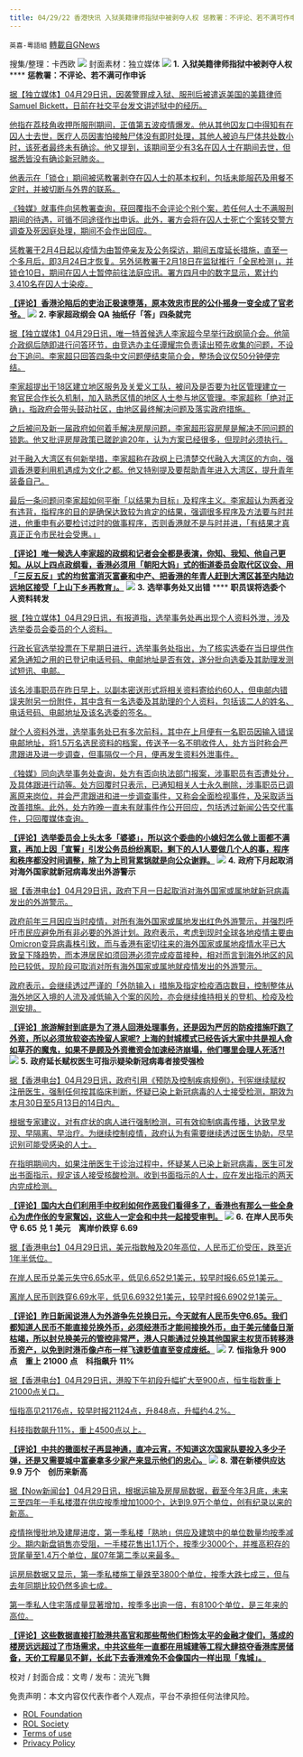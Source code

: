 ```yaml
---
title: 04/29/22 香港快讯 入狱美籍律师指狱中被剥夺人权 惩教署：不评论、若不满可作申诉
---
```

`英喜-粵語組` [轉載自GNews](https://gnews.org/zh-hans/2438436/)

搜集/整理：卡西欧
 ![](https://assets.gnews.org/wp-content/uploads/2022/04/0429-fenmian.jpg) 
封面素材：独立媒体
 ![](https://assets.gnews.org/wp-content/uploads/2022/04/2022-04-29-1.png) 
**1.** **入狱美籍律师指狱中被剥夺人权** **** **惩教署：不评论、若不满可作申诉**
 
[据【独立媒体】04月29日讯，因袭警罪成入狱、服刑后被遣返美国的美籍律师 Samuel Bickett，日前在社交平台发文讲述狱中的经历。](https://www.inmediahk.net/node/政經/入獄美籍律師指獄中被剝奪人權-懲教署：不評論、若不滿可作申訴)
 
[他指在荔枝角收押所服刑期间，正值第五波疫情爆发。他从其他囚友口中得知有在囚人士去世，医疗人员因害怕接触尸体没有即时处理，其他人被迫与尸体共处数小时，该死者最终未有确诊。他又提到，该期间至少有3名在囚人士在期间去世，但据悉皆没有确诊新冠肺炎。](https://www.inmediahk.net/node/政經/入獄美籍律師指獄中被剝奪人權-懲教署：不評論、若不滿可作申訴)
 
[他表示在「锁仓」期间被惩教署剥夺在囚人士的基本权利，包括未能服药及用餐不定时，并被切断与外界的联系。](https://www.inmediahk.net/node/政經/入獄美籍律師指獄中被剝奪人權-懲教署：不評論、若不滿可作申訴)
 
[《独媒》就事件向惩教署查询，获回覆指不会评论个别个案，若任何人士不满服刑期间的待遇，可循不同途径作出申诉。此外，署方会将在囚人士死亡个案转交警方调查及死因庭处理，期间不会作出回应。](https://www.inmediahk.net/node/政經/入獄美籍律師指獄中被剝奪人權-懲教署：不評論、若不滿可作申訴)
 
[惩教署于2月4日起以疫情为由暂停亲友及公务探访，期间五度延长措施，直至一个多月后，即3月24日才恢复。另外惩教署于2月18日在监狱推行「全民检测」，并锁仓10日，期间在囚人士暂停前往法庭应讯。署方四月中的数字显示，累计约3,410名在囚人士染疫。](https://www.inmediahk.net/node/政經/入獄美籍律師指獄中被剝奪人權-懲教署：不評論、若不滿可作申訴)
 
**[【评论】香港沦陷后的吏治正极速堕落，原本效忠市民的公仆摇身一变全成了官老爷。](https://www.inmediahk.net/node/政經/入獄美籍律師指獄中被剝奪人權-懲教署：不評論、若不滿可作申訴)**
 ![](https://assets.gnews.org/wp-content/uploads/2022/04/2022-04-29-2.png) 
**2.** **李家超政纲会** **QA** **抽纸仔「答」四条就完**
 
[据【独立媒体】04月29日讯，唯一特首候选人李家超今早举行政纲简介会。他简介政纲后随即进行问答环节，由竞选办主任谭耀宗负责读出预先收集的问题，不设台下追问。李家超只回答四条中文问题便结束简介会，整场会议仅50分钟便完结。](https://www.inmediahk.net/node/政經/李家超政綱會qa抽紙仔「答」四條就完)
 
[李家超提出于18区建立地区服务及关爱义工队，被问及是否要为社区管理建立一套官民合作长久机制，加入熟悉区情的地区人士参与地区管理。李家超称「绝对正确」，指政府会带头鼓动社区，由地区最终解决问题及落实政府措施。](https://www.inmediahk.net/node/政經/李家超政綱會qa抽紙仔「答」四條就完)
 
[之后被问及新一届政府如何着手解决房屋问题，李家超形容房屋是解决不同问题的锁匙。他又批评房屋政策已蹉跎逾20年，认为方案已经很多，但现时必须执行。](https://www.inmediahk.net/node/政經/李家超政綱會qa抽紙仔「答」四條就完)
 
[对于融入大湾区有何新举措，李家超称在政纲上已清楚交代融入大湾区的方向，强调香港要利用机遇成为文化之都。他又特别提及要帮助青年进入大湾区，提升青年装备自己。](https://www.inmediahk.net/node/政經/李家超政綱會qa抽紙仔「答」四條就完)
 
[最后一条问题问李家超如何平衡「以结果为目标」及程序主义。李家超认为两者没有违背，指程序的目的是确保达致较为肯定的结果，强调很多程序及方法要与时并进，他重申有必要检讨过时的做事程序，否则香港就不是与时并进，「有结果才真真正正令市民社会受惠。」](https://www.inmediahk.net/node/政經/李家超政綱會qa抽紙仔「答」四條就完)
 
**[【评论】唯一候选人李家超的政纲和记者会全都是表演，你知、我知、他自己更知。从以上四点政纲看，香港必须用「朝阳大妈」式的街道委员会取代区议会、用「三反五反」式的均贫富消灭富豪和中产、把香港的年青人赶到大湾区甚至内陆边远地区接受「上山下乡再教育」。](https://www.inmediahk.net/node/政經/李家超政綱會qa抽紙仔「答」四條就完)**
 ![](https://assets.gnews.org/wp-content/uploads/2022/04/2022-04-29-3.png) 
**3.** **选举事务处又出错** **** **职员误将选委个人资料转发**
 
[据【独立媒体】04月29日讯，有报道指，选举事务处再出现个人资料外泄，涉及选举委员会委员的个人资料。](https://www.inmediahk.net/node/政經/選舉事務處又洩-職員誤將選委個人資料轉發)
 
[行政长官选举投票在下星期日进行，选举事务处指出，为了核实选委在当日提供作紧急通知之用的已登记电话号码、电邮地址是否有效，遂分批向选委及其助理发测试短讯、电邮。](https://www.inmediahk.net/node/政經/選舉事務處又洩-職員誤將選委個人資料轉發)
 
[该名涉事职员在昨日早上，以副本密送形式将相关资料寄给约60人，但电邮内错误夹附另一份附件，其中含有一名选委及其助理的个人资料，包括该二人的姓名、电话号码、电邮地址及该名选委的签名。](https://www.inmediahk.net/node/政經/選舉事務處又洩-職員誤將選委個人資料轉發)
 
[就个人资料外泄，选举事务处已有多次前科，其中在上月便有一名职员因输入错误电邮地址，将1.5万名选民资料的档案，传送予一名不明收件人，处方当时称会严肃跟进及进一步调查，但事隔仅一个月，便再发生资料外泄事件。](https://www.inmediahk.net/node/政經/選舉事務處又洩-職員誤將選委個人資料轉發)
 
[《独媒》同向选举事务处查询，处方有否向执法部门报案，涉事职员有否遭处分，及具体跟进行动等。处方回覆时只表示，已通知相关人士永久删除，涉事职员已调离原来岗位，并会严肃跟进和进一步调查事件，又称会全面检视事件，及采取适当改善措施。此外，处方昨晚一直未有就事件作公开回应，包括透过新闻公告交代事件，只回覆媒体查询。](https://www.inmediahk.net/node/政經/選舉事務處又洩-職員誤將選委個人資料轉發)
 
**[【评论】选举委员会上头太多「婆婆」，所以这个委曲的小媳妇怎么做上面都不满意，再加上因「宣誓」引发公务员纷纷离职，剩下的人1人要做几个人的事，程序和秩序都没时间调整，除了为上司背累锅就是向公众谢罪。](https://www.inmediahk.net/node/政經/選舉事務處又洩-職員誤將選委個人資料轉發)**
 ![](https://assets.gnews.org/wp-content/uploads/2022/04/2022-04-29-4.png) 
**4.** **政府下月起取消对海外国家就新冠病毒发出外游警示**
 
[据【香港电台】04月29日讯，政府下月一日起取消对海外国家或属地就新冠病毒发出的外游警示。](https://news.rthk.hk/rthk/ch/component/k2/1646310-20220429.htm)
 
[政府前年三月因应当时疫情，对所有海外国家或属地发出红色外游警示，并强烈呼吁市民应避免所有非必要的外游计划。政府表示，考虑到现时全球各地疫情主要由Omicron变异病毒株引致，而与香港有密切往来的海外国家或属地疫情水平已大致呈下降趋势，而本港居民如须回港必须完成疫苗接种，相对而言到海外地区的风险已较低，现阶段可取消对所有海外国家或属地就疫情发出的外游警示。](https://news.rthk.hk/rthk/ch/component/k2/1646310-20220429.htm)
 
[政府表示，会继续透过严谨的「外防输入」措施及指定检疫酒店数目，控制整体从海外地区入境的人流及减低输入个案的风险，亦会继续维持相关的登机、检疫及检测安排。](https://news.rthk.hk/rthk/ch/component/k2/1646310-20220429.htm)
 
**[【评论】旅游解封到底是为了港人回港处理事务，还是因为严厉的防疫措施吓跑了外资，所以必须放软姿态挽留人家呢? 上海的封城模式已经告诉大家中共是视人命如草芥的魔鬼，如果不是顾及外资撤资会加速经济崩塌，他们哪里会理人死活?!](https://news.rthk.hk/rthk/ch/component/k2/1646310-20220429.htm)**
 ![](https://assets.gnews.org/wp-content/uploads/2022/04/2022-04-29-5.png) 
**5.** **政府延长赋权医生可指示疑染新冠病毒者接受强检**
 
[据【香港电台】04月29日讯，政府引用《预防及控制疾病规例》，刊宪继续赋权注册医生，强制任何按其临床判断，怀疑已染上新冠病毒的人士接受检测，期效为本月30日至5月13日的14日内。](https://news.rthk.hk/rthk/ch/component/k2/1646303-20220429.htm)
 
[根据专家建议，对有症状的病人进行强制检测，可有效抑制病毒传播，达致早发现、早隔离、早治疗。为继续控制疫情，政府认为有需要继续透过医生协助，尽早识别可能受感染的人士。](https://news.rthk.hk/rthk/ch/component/k2/1646303-20220429.htm)
 
[在指明期间内，如果注册医生于诊治过程中，怀疑某人已染上新冠病毒，医生可发出书面指示，规定该人接受核酸检测。收到书面指示的人士，应在发出指示的两天内完成检测。](https://news.rthk.hk/rthk/ch/component/k2/1646303-20220429.htm)
 
**[【评论】国内大白们利用手中权利如何作恶我们看得多了，香港也有那么一些全身心为虎作伥的专家幚凶，这些人一定会和中共一起接受审判。](https://news.rthk.hk/rthk/ch/component/k2/1646303-20220429.htm)**
 ![](https://assets.gnews.org/wp-content/uploads/2022/04/2022-04-29-6.png) 
**6.** **在岸人民币失守** **6.65** **兑** **1** **美元　离岸价跌穿** **6.69**
 
[据【香港电台】04月29日讯，美元指数触及20年高位，人民币汇价受压，跌至近1年半低位。](https://news.rthk.hk/rthk/ch/component/k2/1646261-20220429.htm)
 
[在岸人民币兑美元失守6.65水平，低见6.652兑1美元，较早时报6.65兑1美元。](https://news.rthk.hk/rthk/ch/component/k2/1646261-20220429.htm)
 
[离岸人民币则跌穿6.69水平，低见6.6932兑1美元，较早时报6.6902兑1美元。](https://news.rthk.hk/rthk/ch/component/k2/1646261-20220429.htm)
 
**[【评论】昨日新闻说港人为外游争先兑换日元，今天就有人民币失守6.65。我们都知道人民币不能直接兑换外币，必须经港币才能间接换外币，由于美元储备日渐枯竭，所以封兑换美元的管控非常严，港人只能通过兑换其他国家主权货币转移港币资产，以免到时港币像卢布一样飞速贬值直至变成废纸。](https://news.rthk.hk/rthk/ch/component/k2/1646261-20220429.htm)**
 ![](https://assets.gnews.org/wp-content/uploads/2022/04/2022-04-29-7.png) 
**7.** **恒指急升** **900** **点　重上** **21000** **点　科指飙升** **11%**
 
[据【香港电台】04月29日讯，港股下午初段升幅扩大至900点，恒生指数重上21000点关口。](https://news.rthk.hk/rthk/ch/component/k2/1646282-20220429.htm)
 
[恒指高见21176点，较早时报21124点，升848点，升幅约4.2%。](https://news.rthk.hk/rthk/ch/component/k2/1646282-20220429.htm)
 
[科技指数飙升11%，重上4500点以上。](https://news.rthk.hk/rthk/ch/component/k2/1646282-20220429.htm)
 
**[【评论】中共的撖面杖子再显神通，直冲云宵，不知道这次国家队要投入多少子弹，还是又需要城中富豪拿多少家产来显示他们的忠心。](https://news.rthk.hk/rthk/ch/component/k2/1646282-20220429.htm)**
 ![](https://assets.gnews.org/wp-content/uploads/2022/04/2022-04-29-8.png) 
**8.** **潜在新楼供应达** **9.9** **万个　创历来新高**
 
[据【Now新闻台】04月29日讯，根据运输及房屋局数据，截至今年3月底，未来三至四年一手私楼潜在供应按季增加1000个，达到9.9万个单位，创有纪录以来的新高。](https://news.now.com/home/local/player?newsId=474334)
 
[疫情拖慢批地及建屋进度，第一季私楼「熟地」供应及建筑中的单位数量均按季减少。期内新盘销售亦受阻，一手楼花售出1.1万个，按季少3000个，并推高积存的货尾量至1.4万个单位，属07年第二季以来最多。](https://news.now.com/home/local/player?newsId=474334)
 
[运房局数据又显示，第一季私楼施工量跌至3800个单位，按季大跌七成三，但与去年同期比较仍然多逾七成。](https://news.now.com/home/local/player?newsId=474334)
 
[第一季私人住宅落成量显著增加，按季多出逾一倍，有8100个单位，是三年来的高位。](https://news.now.com/home/local/player?newsId=474334)
 
**[【评论】这些数据直接打脸港共高官和那些帮他们粉饰太平的金融才俊们，落成的楼房远远超过了市场需求，中共这些年一直都在用城建等工程大肆掠夺香港库房储备，天价工程屡见不鲜，长此下去香港难免不会像国内一样出现「鬼城」。](https://news.now.com/home/local/player?newsId=474334)**

校对 / 封面合成：文粤 / 发布：流光飞舞

免责声明：本文内容仅代表作者个人观点，平台不承担任何法律风险。
  
- [ROL Foundation](https://rolfoundation.org/)
- [ROL Society](https://rolsociety.org/)
- [Terms of use](https://gnews.org/terms-of-use-3/)
- [Privacy Policy](https://gnews.org/privacy-policy/)
